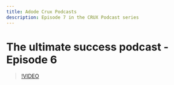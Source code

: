 ```yaml
---
title: Adode Crux Podcasts
description: Episode 7 in the CRUX Podcast series
---
```

# The ultimate success podcast - Episode 6

>[!VIDEO](https://video.tv.adobe.com/v/3429332?quality=12learn=on)
